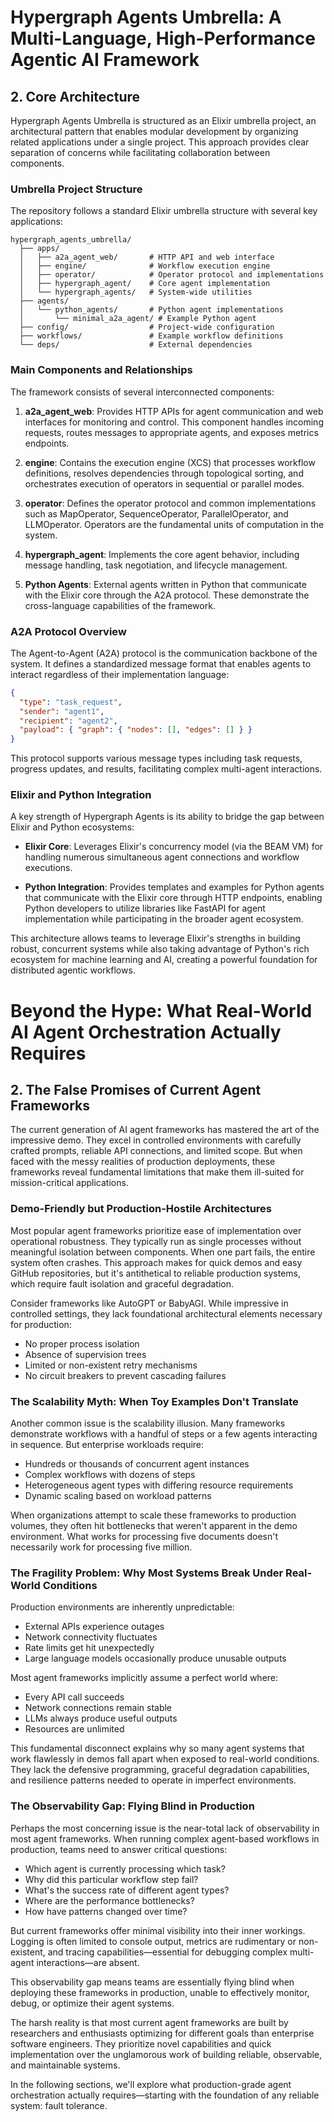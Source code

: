 # Hypergraph Agents Umbrella: A Multi-Language, High-Performance Agentic AI Framework

## 2. Core Architecture

Hypergraph Agents Umbrella is structured as an Elixir umbrella project, an architectural pattern that enables modular development by organizing related applications under a single project. This approach provides clear separation of concerns while facilitating collaboration between components.

### Umbrella Project Structure

The repository follows a standard Elixir umbrella structure with several key applications:

```
hypergraph_agents_umbrella/
  ├── apps/
  │   ├── a2a_agent_web/       # HTTP API and web interface
  │   ├── engine/              # Workflow execution engine
  │   ├── operator/            # Operator protocol and implementations
  │   ├── hypergraph_agent/    # Core agent implementation
  │   └── hypergraph_agents/   # System-wide utilities
  ├── agents/
  │   └── python_agents/       # Python agent implementations
  │       └── minimal_a2a_agent/ # Example Python agent
  ├── config/                  # Project-wide configuration
  ├── workflows/               # Example workflow definitions
  └── deps/                    # External dependencies
```

### Main Components and Relationships

The framework consists of several interconnected components:

1. **a2a_agent_web**: Provides HTTP APIs for agent communication and web interfaces for monitoring and control. This component handles incoming requests, routes messages to appropriate agents, and exposes metrics endpoints.

2. **engine**: Contains the execution engine (XCS) that processes workflow definitions, resolves dependencies through topological sorting, and orchestrates execution of operators in sequential or parallel modes.

3. **operator**: Defines the operator protocol and common implementations such as MapOperator, SequenceOperator, ParallelOperator, and LLMOperator. Operators are the fundamental units of computation in the system.

4. **hypergraph_agent**: Implements the core agent behavior, including message handling, task negotiation, and lifecycle management.

5. **Python Agents**: External agents written in Python that communicate with the Elixir core through the A2A protocol. These demonstrate the cross-language capabilities of the framework.

### A2A Protocol Overview

The Agent-to-Agent (A2A) protocol is the communication backbone of the system. It defines a standardized message format that enables agents to interact regardless of their implementation language:

```json
{
  "type": "task_request",
  "sender": "agent1",
  "recipient": "agent2",
  "payload": { "graph": { "nodes": [], "edges": [] } }
}
```

This protocol supports various message types including task requests, progress updates, and results, facilitating complex multi-agent interactions.

### Elixir and Python Integration

A key strength of Hypergraph Agents is its ability to bridge the gap between Elixir and Python ecosystems:

- **Elixir Core**: Leverages Elixir's concurrency model (via the BEAM VM) for handling numerous simultaneous agent connections and workflow executions.
  
- **Python Integration**: Provides templates and examples for Python agents that communicate with the Elixir core through HTTP endpoints, enabling Python developers to utilize libraries like FastAPI for agent implementation while participating in the broader agent ecosystem.

This architecture allows teams to leverage Elixir's strengths in building robust, concurrent systems while also taking advantage of Python's rich ecosystem for machine learning and AI, creating a powerful foundation for distributed agentic workflows.

# Beyond the Hype: What Real-World AI Agent Orchestration Actually Requires

## 2. The False Promises of Current Agent Frameworks

The current generation of AI agent frameworks has mastered the art of the impressive demo. They excel in controlled environments with carefully crafted prompts, reliable API connections, and limited scope. But when faced with the messy realities of production deployments, these frameworks reveal fundamental limitations that make them ill-suited for mission-critical applications.

### Demo-Friendly but Production-Hostile Architectures

Most popular agent frameworks prioritize ease of implementation over operational robustness. They typically run as single processes without meaningful isolation between components. When one part fails, the entire system often crashes. This approach makes for quick demos and easy GitHub repositories, but it's antithetical to reliable production systems, which require fault isolation and graceful degradation.

Consider frameworks like AutoGPT or BabyAGI. While impressive in controlled settings, they lack foundational architectural elements necessary for production:
- No proper process isolation
- Absence of supervision trees
- Limited or non-existent retry mechanisms
- No circuit breakers to prevent cascading failures

### The Scalability Myth: When Toy Examples Don't Translate

Another common issue is the scalability illusion. Many frameworks demonstrate workflows with a handful of steps or a few agents interacting in sequence. But enterprise workloads require:

- Hundreds or thousands of concurrent agent instances
- Complex workflows with dozens of steps
- Heterogeneous agent types with differing resource requirements
- Dynamic scaling based on workload patterns

When organizations attempt to scale these frameworks to production volumes, they often hit bottlenecks that weren't apparent in the demo environment. What works for processing five documents doesn't necessarily work for processing five million.

### The Fragility Problem: Why Most Systems Break Under Real-World Conditions

Production environments are inherently unpredictable:
- External APIs experience outages
- Network connectivity fluctuates
- Rate limits get hit unexpectedly
- Large language models occasionally produce unusable outputs

Most agent frameworks implicitly assume a perfect world where:
- Every API call succeeds
- Network connections remain stable
- LLMs always produce useful outputs
- Resources are unlimited

This fundamental disconnect explains why so many agent systems that work flawlessly in demos fall apart when exposed to real-world conditions. They lack the defensive programming, graceful degradation capabilities, and resilience patterns needed to operate in imperfect environments.

### The Observability Gap: Flying Blind in Production

Perhaps the most concerning issue is the near-total lack of observability in most agent frameworks. When running complex agent-based workflows in production, teams need to answer critical questions:

- Which agent is currently processing which task?
- Why did this particular workflow step fail?
- What's the success rate of different agent types?
- Where are the performance bottlenecks?
- How have patterns changed over time?

But current frameworks offer minimal visibility into their inner workings. Logging is often limited to console output, metrics are rudimentary or non-existent, and tracing capabilities—essential for debugging complex multi-agent interactions—are absent.

This observability gap means teams are essentially flying blind when deploying these frameworks in production, unable to effectively monitor, debug, or optimize their agent systems.

The harsh reality is that most current agent frameworks are built by researchers and enthusiasts optimizing for different goals than enterprise software engineers. They prioritize novel capabilities and quick implementation over the unglamorous work of building reliable, observable, and maintainable systems.

In the following sections, we'll explore what production-grade agent orchestration actually requires—starting with the foundation of any reliable system: fault tolerance. 